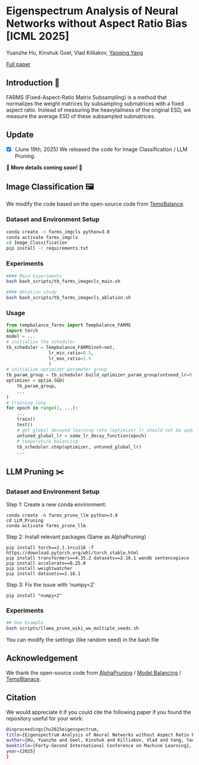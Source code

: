 # Eigenspectrum Analysis of Neural Networks without Aspect Ratio Bias [ICML 2025]

Yuanzhe Hu, Kinshuk Goel, Vlad Killiakov, [Yaoqing Yang](https://sites.google.com/site/yangyaoqingcmu/)

[Full paper](https://arxiv.org/abs/2506.06280)

## Introduction 📖
FARMS (Fixed-Aspect-Ratio Matrix Subsampling) is a method that
normalizes the weight matrices by subsampling submatrices with a fixed aspect ratio. Instead of measuring the heavytailness of the original ESD, we measure the average ESD of these subsampled submatrices. 

## Update

- [x] (June 19th, 2025) We released the code for Image Classification / LLM Pruning.

**🌟 More details coming soon! 🌟**

## Image Classification 🖼️

We modify the code based on the open-source code from [TempBalance](https://openreview.net/forum?id=oyV9FslE3j).
### Dataset and Environment Setup

```bash
conda create -n farms_imgcls python=3.8
conda activate farms_imgcls
cd Image_Classification
pip install -r requirements.txt
```

### Experiments 

```bash
#### Main Experiments
bash bash_scripts/tb_farms_imagecls_main.sh
```

```bash
#### Ablation study 
bash bash_scripts/tb_farms_imagecls_ablation.sh
```

### Usage
```python
from tempbalance_farms import Tempbalance_FARMS
import torch
model = ...
# initialize the scheduler
tb_scheduler = Tempbalance_FARMS(net=net, 
                lr_min_ratio=0.5,
                lr_max_ratio=1.5
                )
# initialize optimizer parameter group
tb_param_group = tb_scheduler.build_optimizer_param_group(untuned_lr=0.1)
optimizer = optim.SGD(
    tb_param_group,
    ...
)
# training loop
for epoch in range(1, ...):
    ...
    train()
    test()
    # get global decayed learning rate (optimizer lr should not be updated here)
    untuned_global_lr = some_lr_decay_function(epoch)
    # temperature balancing
    tb_scheduler.step(optimizer, untuned_global_lr)
    ...
```


## LLM Pruning ✂️


### Dataset and Environment Setup

Step 1: Create a new conda environment:
```
conda create -n farms_prune_llm python=3.9
cd LLM_Pruning
conda activate farms_prune_llm
```
Step 2: Install relevant packages (Same as AlphaPruning)
```
pip install torch==2.1.1+cu118 -f https://download.pytorch.org/whl/torch_stable.html
pip install transformers==4.35.2 datasets==2.16.1 wandb sentencepiece
pip install accelerate==0.25.0
pip install weightwatcher
pip install datasets==2.16.1
```

Step 3: Fix the issue with 'numpy<2'
```
pip install "numpy<2"
```

### Experiments 

```bash
## One Example 
bash scripts/llama_prune_wiki_ww_multiple_seeds.sh  
```
You can modify the settings (like random seed) in the bash file

## Acknowledgement

We thank the open-source code from [AlphaPruning](https://github.com/haiquanlu/AlphaPruning) / [Model Balancing](https://github.com/ZihangHLiu/ModelBalancing) / [TempBlanace](https://github.com/YefanZhou/TempBalance). 


## Citation
We would appreciate it if you could cite the following paper if you found the repository useful for your work:

```bash
@inproceedings{hu2025eigenspectrum,
title={Eigenspectrum Analysis of Neural Networks without Aspect Ratio Bias},
author={Hu, Yuanzhe and Goel, Kinshuk and Killiakov, Vlad and Yang, Yaoqing},
booktitle={Forty-Second International Conference on Machine Learning},
year={2025}
}
```